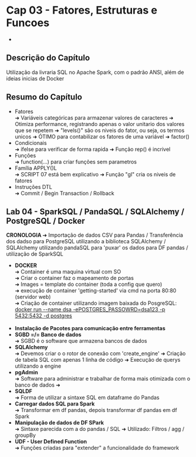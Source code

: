 <h1>Cap 03 - Fatores, Estruturas e Funcoes</h1>

-

<h2>Descrição do Capítulo</h2>
<p>Utilização da livraria SQL no Apache Spark, com o padrão ANSI, além de ideias inicias de Docker</p>


<h2>Resumo do Capítulo</h2>

<ul>
  <li>Fatores</li>
  ➜ Variáveis categóricas para armazenar valores de caracteres
  ➜ Otimiza performance, registrando apenas o valor unitario dos valores que se repetem
  ➜ "levels()" são os niveis do fator, ou seja, os termos unicos
  ➜ ÓTIMO para contabilizar os fatores de uma variável
  ➜ factor() 
  <li>Condicionais</li>
  ➜ ifelse para verificar de forma rapida
  ➜ Função rep() é incrivel
  <li>Funções</li>
  ➜ function(...) para criar funções sem parametros
  <li>Família APPLY()L</li>
  ➜ SCRIPT 07 está bem explicativo
  ➜ Função "gl" cria os niveis de fatores 
  <li>Instruções DTL</li>
  ➜ Commit / Begin Transaction / Rollback 
</ul>

<h2>Lab 04 - SparkSQL / PandaSQL / SQLAlchemy / PostgreSQL / Docker</h2>
<p><b>CRONOLOGIA </b>➜ Importação de dados CSV para Pandas / Transferência dos dadso para PostgreSQL utilizando a biblioteca SQLAlchemy / SQLAlchemy utilizando pandaSQL para 'puxar' os dados para DF pandas / utilização de SparkSQL</p>

<ul>
<li><b>DOCKER</b></li>
➜ Container é uma maquina virtual com SO<br>
➜ Criar o container faz o mapeamento de portas<br>
➜ Images = template do container (toda a config que quero)<br>
➜ execução de container 'getting-started' via cmd na porta 80:80 (servidor web)<br>
➜ Criação de container utilizando imagem baixada do PosgreSQL: 
<u>docker run --name dsa -ePOSTGRES_PASSOWRD=dsa123 -p 5432:5432 -d postgres</u><br><br>

<li><b>Instalação de Pacotes para comunicação entre ferramentas</b></li>
<li><b>SGBD =/= Banco de dados</b></li>
➜ SGBD é o software que armazena bancos de dados
<li><b>SQLAlchemy</b></li>
➜ Devemos criar o o rotor de conexão com 'create_engine'
➜ Criação de tabela SQL com apenas 1 linha de código
➜ Execução de querys utilizando a engine
<li><b>pgAdmin</b></li>
➜ Software para administrar e trabalhar de forma mais otimizada com o banco de dados
➜
<li><b>SQLDF</b></li>
➜ Forma de utilizar a sintaxe SQL em dataframe do Pandas
<li><b>Carregar dados SQL para Spark</b></li>
➜ Transformar em df pandas, depois transformar df pandas em df Spark
<li><b>Manipulação de dados de DF SPark</b></li>
➜ Sintaxe parecida com a do pandas / SQL
➜ Utilizado: Filtros / agg / groupBy
<li><b>UDF - User Defined Function
</b></li>
➜ Funções criadas para "extender" a funcionalidade do framework





</ul>
